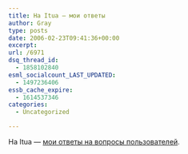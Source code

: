 ```yaml
---
title: На Itua — мои ответы
author: Gray
type: posts
date: 2006-02-23T09:41:36+00:00
excerpt:
url: /6971
dsq_thread_id:
  - 1858102840
esml_socialcount_LAST_UPDATED:
  - 1497236406
essb_cache_expire:
  - 1614537346
categories:
  - Uncategorized

---
```








На Itua &#8212; <a href="http://itua.info/news/interview/4557.html" target="_blank">мои ответы на вопросы пользователей</a>.